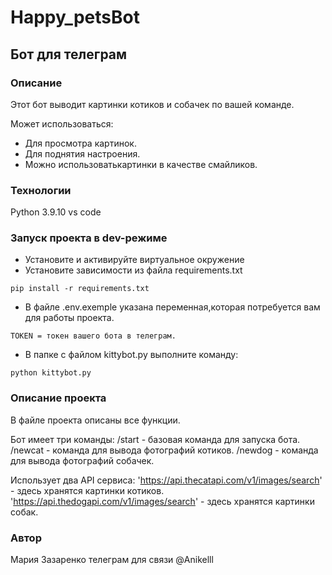 # Happy_petsBot
## Бот для телеграм
### Описание
Этот бот выводит картинки котиков и собачек по вашей команде.

Может использоваться:
- Для просмотра картинок.
- Для поднятия настроения.
- Можно использоватькартинки в качестве смайликов.


### Технологии
Python 3.9.10
vs code
### Запуск проекта в dev-режиме
- Установите и активируйте виртуальное окружение
- Установите зависимости из файла requirements.txt
```
pip install -r requirements.txt
``` 
- В файле .env.exemple указана переменная,которая потребуется вам для работы проекта.
```
TOKEN = токен вашего бота в телеграм.
```
- В папке с файлом kittybot.py выполните команду:
```
python kittybot.py
```
### Описание проекта
В файле проекта описаны все функции.

Бот имеет три команды:
    /start - базовая команда для запуска бота.
    /newcat - команда для вывода фотографий котиков.
    /newdog - команда для вывода фотографий собачек.

Использует два API сервиса:
    'https://api.thecatapi.com/v1/images/search' - здесь хранятся картинки котиков.
    'https://api.thedogapi.com/v1/images/search' - здесь хранятся картинки собак.
### Автор
Мария Зазаренко
телеграм для связи @Anikelll
